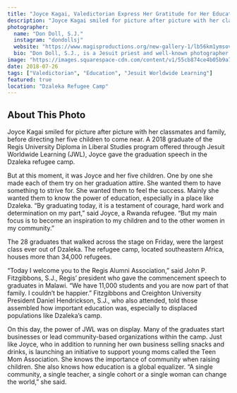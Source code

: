 ```yaml
---
title: "Joyce Kagai, Valedictorian Express Her Gratitude for Her Education."
description: "Joyce Kagai smiled for picture after picture with her classmates and family, before directing her five children to come near."
photographer:
  name: "Don Doll, S.J."
  instagram: "dondollsj"
  website: "https://www.magisproductions.org/new-gallery-1/lb56km1ymsovdlb7dp2ak3ghxxiqo4"
  bio: "Don Doll, S.J., is a Jesuit priest and well-known photographer whose work has been featured in National Geographic."
image: "https://images.squarespace-cdn.com/content/v1/55cb874ce4b05b9a72d3fb90/1567627284920-T9GIA9JSI0E0RJEE0Y8E/180720_Malawi_JWL_Graduation_1083.jpg?format=2500w"
date: 2018-07-26
tags: ["Valedictorian", "Education", "Jesuit Worldwide Learning"]
featured: true
location: "Dzaleka Refugee Camp"
---
```


## About This Photo

Joyce Kagai smiled for picture after picture with her classmates and family, before directing her five children to come near.  A 2018 graduate of the Regis University Diploma in Liberal Studies program offered through Jesuit Worldwide Learning (JWL), Joyce gave the graduation speech in the Dzaleka refugee camp.

But at this moment, it was Joyce and her five children. One by one she made each of them try on her graduation attire. She wanted them to have something to strive for. She wanted them to feel the success. Mainly she wanted them to know the power of education, especially in a place like Dzaleka. “By graduating today, it is a testament of courage, hard work and determination on my part,” said Joyce, a Rwanda refugee. “But my main focus is to become an inspiration to my children and to the other women in my community.”

The 28 graduates that walked across the stage on Friday, were the largest class ever out of Dzaleka. The refugee camp, located southeastern Africa, houses more than 34,000 refugees.

“Today I welcome you to the Regis Alumni Association,” said John P. Fitzgibbons, S.J., Regis’ president who gave the commencement speech to graduates in Malawi. “We have 11,000 students and you are now part of that family. I couldn’t be happier.”  Fitzgibbons and Creighton University President Daniel Hendrickson, S.J., who also attended, told those assembled how important education was, especially to displaced populations like Dzaleka’s camp.

On this day, the power of JWL was on display. Many of the graduates start businesses or lead community-based organizations within the camp.  Just like Joyce, who in addition to running her own business selling snacks and drinks, is launching an initiative to support young moms called the Teen Mom Association. She knows the importance of community when raising children.  She also knows how education is a global equalizer.  “A single community, a single teacher, a single cohort or a single woman can change the world,” she said.
